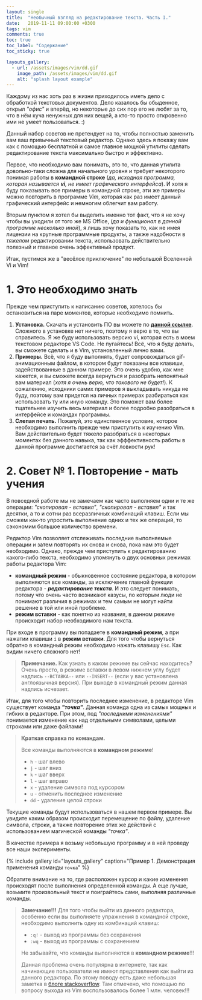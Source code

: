 ```yaml
---
layout: single
title:  "Необычный взгляд на редактирование текста. Часть I."
date:   2019-11-11 09:00:00 +0300
tags: vim
comments: true
toc: true
toc_label: "Содержание"
toc_sticky: true

layouts_gallery:
  - url: /assets/images/vim/dd.gif
    image_path: /assets/images/vim/dd.gif
    alt: "splash layout example"
---
```


Каждому из нас хоть раз в жизни приходилось иметь дело с обработкой текстовых документов. Дело казалось бы обыденное, открыл *"офис"* и вперёд, но некоторые до сих пор его не любят за то, что в нём куча ненужных для них вещей, а кто-то просто откровенно ими не умеет пользоваться. :)

Данный набор советов не претендует на то, чтобы полностью заменить вам ваш привычный текстовый редактор. Однако здесь я покажу вам как с помощью бесплатной и самое главное мощной утилиты сделать редактирование текста максимально быстро и эффективно. 

Первое, что необходимо вам понимать, это то, что данная утилита довольно-таки сложна для начального уровня и требует некоторого понимая работы в **командной строке** (*да, исходная программа, которая называется ***vi***, не имеет графического интерфейса*). И хотя я буду показывать все примеры в командной строке, эти же примеры можно повторить в программе *Vim*, которая как раз имеет данный графический интерфейс и немногим облегчит вам работу. 

Вторым пунктом я хотел бы выделить именно тот факт, что я не хочу чтобы вы уходили от того же MS Office, (*да и функционал в данной программе несколько иной*), я лишь хочу показать то, как не имея лицензии на крупные программные продукты, а также надобности в *тяжелом* редактировании текста, использовать действительно полезный и главное очень эффективный продукт.

Итак, пустимся же в "весёлое приключение" по небольшой Вселенной Vi и Vim!

# 1. Это необходимо знать

Прежде чем приступить к написанию советов, хотелось бы остановиться на паре моментов, которые необходимо помнить.

1. **Установка.** Скачать и установить ПО вы можете по [**данной ссылке**](https://www.vim.org/download.php "Download VIM"). Сложного в установке нет ничего, поэтому я верю в то, что вы справитесь. Я же буду использовать версию vi, которая есть в моем текстовом редакторе VS Code. Не пугайтесь! Всё, что я буду делать, вы сможете сделать и в Vim, установленный лично вами.
2. **Примеры.** Всё, что я буду выполнять, будет сопровождаться gif-анимационным файлом, в котором будут показаны все клавиши, задействованные в данном примере. Это очень удобно, как мне кажется, и вы сможете всегда вернуться и разобрать непонятный вам материал (*хотя я очень верю, что такового не будет!*). К сожалению, исходники самих примеров я выкладывать никуда не буду, поэтому вам придется на личных примерах разбираться как использовать ту или иную команду. Это поможет вам более тщательнее изучить весь материал и более подробно разобраться в интерфейсе и командах программы.
3. **Слепая печать.** Пожалуй, это единственное условие, которое необходимо выполнить прежде чем приступить к изучению Vim. Вам действительно будет тяжело разобраться в некоторых моментах без данного навыка, так как эфффективность работы в данной программе достигается за счёт ловкости рук! 

# 2. Совет № 1. Повторение - мать учения

В повседной работе мы не замечаем как часто выполняем одни и те же операции: *"скопировал - вставил"*, *"скопировал - вставил"* и так десятки, а то и сотни раз всеразличных комбинаций клавиш. Если мы сможем как-то упростить выполнение одних и тех же операций, то сэкономим большое количество времени. 

Редактор Vim позволяет отслеживать последние выполняемые операции и затем повторять их снова и снова, пока нам это будет необходимо. Однако, прежде чем приступить к редактированию какого-либо текста, необходимо упомянуть о двух основных режимах работы редактора Vim:
* **командный режим** - обыкновенное состояние редактора, в котором выполняются все команды, за исключение главной функции редактора - ***редактирование текста***. И это следует понимать, потому что очень часто возникают казусы, по которым люди не понимают различия в режимах и тем самым не могут найти решение в той или иной проблеме.
* **режим вставки** - как понятно из названия, в данном режиме происходит набор необходимого нам текста.

При входе в программу вы попадаете в **командный режим**, а при нажатии клавиши <code>i</code> в **режим вставки**. Для того чтобы вернуться обратно в командный режим необходимо нажать клавишу <code>Esc</code>. Как видим ничего сложного нет!

> **Примечание.** Как узнать в каком режиме вы сейчас находитесь? Очень просто, в режиме вставки в левом нижнем углу будет надпись <code>--ВСТАВКА--</code> или <code>--INSERT--</code> (если у вас установлена англоязычная версия). При выходе в командный режим данная надпись исчезает.

Итак, для того чтобы повторить последнее изменение, в редакторе Vim существует команда ***"точка"***. Данная команда одна из самых мощных и гибких в редакторе. При этом, под *"последними изменениями"* понимается изменение как над отдельными символами, целыми строками или даже файлами!

> **Краткая справка по командам.**
> 
> Все команды выполняются в **командном режиме**!
> 
> * <code>h</code> - шаг влево
> * <code>j</code> - шаг вниз
> * <code>k</code> - шаг вверх
> * <code>l</code> - шаг вправо
> * <code>x</code> - удаление символа под курсором
> * <code>u</code> - отменить последнее изменение
> * <code>dd</code> - удаление целой строки

Текущие команды будут использоваться в нашем первом примере. Вы увидите каким образом происходит перемещение по файлу, удаление символа, строки, а также повторение этих же действий с использованием магической команды *"точка"*.

В качестве примера я возьму небольшую программу и в ней проведу все наши эксперименты.

{% include gallery id="layouts_gallery" caption="Пример 1. Демонстрация применения команды `точка`" %}


Обратите внимание на то, где расположен курсор и какие изменения происходят после выполнения определенной команды. А еще лучше, возьмите произвольный текст и поиграйтесь сами, выполняя различные команды.

> **Замечание!!!** Для того чтобы выйти из данного редактора, особенно если вы выполняете упражнения в командной строке, необходимо выполнить одну из комбинаций клавиш:
> * <code>:q!</code> - выход из программы без сохранения
> * <code>:wq</code> - выход из программы c сохранением
> 
> Не забывайте, что команды выполняются в **командном режиме**!!!
> 
> Данная проблема очень популярна в интернете, так как начинающие пользователи не имеют представления как выйти из данного редактора. По этому поводу есть даже небольшая заметка в [блоге stackoverflow](https://stackoverflow.blog/2017/05/23/stack-overflow-helping-one-million-developers-exit-vim/). Там отмечено, что помощью по вопросу выхода из Vim воспользовалось более 1 млн. человек!!! 